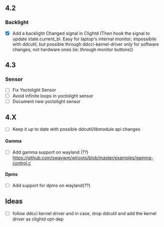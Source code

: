 ## 4.2

### Backlight
- [x] Add a backlight Changed signal in Clightd (Then hook the signal to update state.current_bl. Easy for laptop's internal monitor; impossibile with ddcutil, but possible through ddcci-kernel-driver only for software changes, not hardware ones (ie: through monitor buttons))

## 4.3

### Sensor
- [ ] Fix Yoctolight Sensor
- [ ] Avoid infinite loops in yoctolight sensor
- [ ] Document new yoctolight sensor

## 4.X
- [ ] Keep it up to date with possible ddcutil/libmodule api changes

#### Gamma
- [ ] Add gamma support on wayland (??)
https://github.com/swaywm/wlroots/blob/master/examples/gamma-control.c

#### Dpms
- [ ] Add support for dpms on wayland(??)

## Ideas
- [ ] follow ddcci kernel driver and in case, drop ddcutil and add the kernel driver as clightd opt-dep
